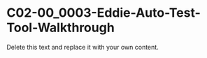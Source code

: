 

# C02-00_0003-Eddie-Auto-Test-Tool-Walkthrough

Delete this text and replace it with your own content.

